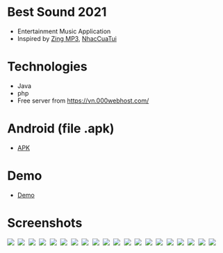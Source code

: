 # Best Sound 2021
- Entertainment Music Application 
- Inspired by [Zing MP3](https://play.google.com/store/apps/details?id=com.zing.mp3), [NhacCuaTui](https://play.google.com/store/apps/details?id=ht.nct&hl=vi&gl=US)
# Technologies
- Java
- php
- Free server from https://vn.000webhost.com/
# Android (file .apk)
- [APK](https://drive.google.com/file/d/1WM8WX2MuiNJ5dla6gF_9BLCxHpOqmyGD/view?usp=sharing)
# Demo
- [Demo](https://youtu.be/72bvRZppxw8)
# Screenshots
<kbd>
  <img src="Images/1.jpg">
  <img src="Images/2.jpg">
  <img src="Images/3.jpg">
   <img src="Images/8.jpg">
  <img src="Images/4.jpg">
  <img src="Images/5.jpg">
  <img src="Images/6.jpg"> 
  <img src="Images/7.jpg">
  <img src="Images/9.jpg">
  <img  src="Images/10.jpg">
  <img src="Images/11.jpg">
  <img src="Images/12.jpg">
  <img src="Images/13.jpg">
  <img src="Images/14.jpg">
  <img src="Images/15.jpg">
  <img src="Images/16.jpg">
  <img src="Images/17.jpg">
  <img src="Images/18.jpg">
  <img src="Images/19.jpg">
  <img src="Images/20.jpg">
</kbd>

